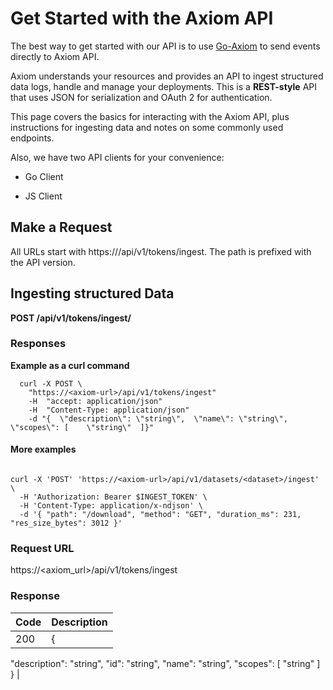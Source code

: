 <div class="axi-header">
  <h1>Get Started with the Axiom API</h1>
</div>

The best way to get started with our API is to use [Go-Axiom](https://github.com/axiomhq/axiom-go) to send events directly to Axiom API.

Axiom understands your resources and provides an API to ingest structured data logs, handle and manage your deployments. This is a **REST-style** API that uses JSON for serialization and OAuth 2 for authentication. 

This page covers the basics for interacting with the Axiom API, plus instructions for ingesting data and notes on some commonly used endpoints.


Also, we have two API clients for your convenience:

- Go Client 

- JS Client

## Make a Request 

All URLs start with https://<axiomurl>/api/v1/tokens/ingest. The path is prefixed with the API version.

## Ingesting structured Data


**POST /api/v1/tokens/ingest/**

### Responses

**Example as a curl command**

```
  curl -X POST \
    "https://<axiom-url>/api/v1/tokens/ingest" 
    -H  "accept: application/json" 
    -H  "Content-Type: application/json" 
    -d "{  \"description\": \"string\",  \"name\": \"string\",  \"scopes\": [    \"string\"  ]}"
```
#### More examples

```

curl -X 'POST' 'https://<axiom-url>/api/v1/datasets/<dataset>/ingest' \
  -H 'Authorization: Bearer $INGEST_TOKEN' \
  -H 'Content-Type: application/x-ndjson' \
  -d '{ "path": "/download", "method": "GET", "duration_ms": 231, "res_size_bytes": 3012 }'

```

### Request URL

https://<axiom_url>/api/v1/tokens/ingest

### Response 

| **Code** | **Description**                          |
|----------------|-----------------------------------------------------|
|     200  | {
  "description": "string",
  "id": "string",
  "name": "string",
  "scopes": [
    "string"
  ]
} |














